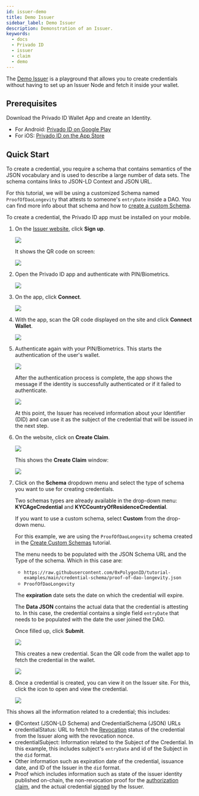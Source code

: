 ```yaml
---
id: issuer-demo
title: Demo Issuer
sidebar_label: Demo Issuer
description: Demonstration of an Issuer.
keywords:
  - docs
  - Privado ID
  - issuer
  - claim
  - demo
---
```


The [Demo Issuer](https://issuer-demo.polygonid.me/) is a playground that allows you to create credentials without having to set up an Issuer Node and fetch it inside your wallet.

## Prerequisites

Download the Privado ID Wallet App and create an Identity.

- For Android: [Privado ID on Google Play](https://play.google.com/store/apps/details?id=com.polygonid.wallet)
- For iOS: [Privado ID on the App Store](https://apps.apple.com/us/app/polygon-id/id1629870183)

## Quick Start

To create a credential, you require a schema that contains semantics of the JSON vocabulary and is used to describe a large number of data sets. The schema contains links to JSON-LD Context and JSON URL.

For this tutorial, we will be using a customized Schema named `ProofOfDaoLongevity` that attests to someone's `entryDate` inside a DAO. You can find more info about that schema and how to [create a custom Schema](schema.md).

To create a credential, the Privado ID app must be installed on your mobile.

1. On the [Issuer website](https://issuer-demo.polygonid.me/), click **Sign up**.

   ![](/img/signup.png)

   It shows the QR code on screen:

   ![](/img/qr-code-display.png)

2. Open the Privado ID app and authenticate with PIN/Biometrics.

   ![](/img/authenticate.png)

3. On the app, click **Connect**.

   ![](/img/connect.jpg)

4. With the app, scan the QR code displayed on the site and click **Connect Wallet**.

   ![](/img/connect-wallet.jpg)

5. Authenticate again with your PIN/Biometrics. This starts the authentication of the user's wallet.

   ![](/img/authenticating.png)

   After the authentication process is complete, the app shows the message if the identity is successfully authenticated or if it failed to authenticate.

   ![](/img/authenticated.png)

   At this point, the Issuer has received information about your Identifier (DID) and can use it as the subject of the credential that will be issued in the next step.

6. On the website, click on **Create Claim**.

   ![](/img/create-credentials.png)

   This shows the **Create Claim** window:

   ![](/img/create-cred-window.png)

7. Click on the **Schema** dropdown menu and select the type of schema you want to use for creating credentials.

   Two schemas types are already available in the drop-down menu: **KYCAgeCredential** and **KYCCountryOfResidenceCredential**.

   If you want to use a custom schema, select **Custom** from the drop-down menu.

   For this example, we are using the `ProofOfDaoLongevity` schema created in the [Create Custom Schemas](schema.md) tutorial.

   The menu needs to be populated with the JSON Schema URL and the Type of the schema. Which in this case are:

   - `https://raw.githubusercontent.com/0xPolygonID/tutorial-examples/main/credential-schema/proof-of-dao-longevity.json`
   - `ProofOfDaoLongevity`

   The **expiration** date sets the date on which the credential will expire.

   The **Data JSON** contains the actual data that the credential is attesting to. In this case, the credential contains a single field `entryDate` that needs to be populated with the date the user joined the DAO.

   Once filled up, click **Submit**.

   ![](/img/select-schema.png)

   This creates a new credential. Scan the QR code from the wallet app to fetch the credential in the wallet.

   ![](/img/credential-created.png)

8. Once a credential is created, you can view it on the Issuer site. For this, click the icon to open and view the credential.

   ![](/img/open-credential-link.png)

This shows all the information related to a credential; this includes:

- @Context (JSON-LD Schema) and CredentialSchema (JSON) URLs
- credentialStatus: URL to fetch the [Revocation](https://docs.iden3.io/getting-started/claim-revocation/) status of the credential from the Issuer along with the revocation nonce.
- credentialSubject: Information related to the Subject of the Credential. In this example, this includes subject's `entryDate` and id of the Subject in the `did` format.
- Other information such as expiration date of the credential, issuance date, and ID of the Issuer in the `did` format.
- Proof which includes information such as state of the issuer identity published on-chain, the non-revocation proof for the [authorization claim](https://docs.iden3.io/getting-started/claim/auth-claim/), and the actual credential [signed](https://docs.iden3.io/getting-started/signature-claim/signature/) by the Issuer.
